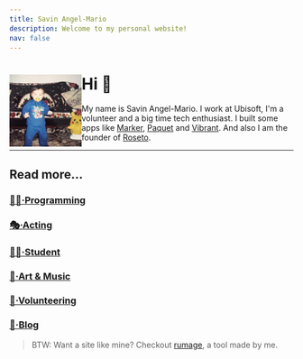 ```yaml
---
title: Savin Angel-Mario
description: Welcome to my personal website!
nav: false
---
```


<div>
<img
	src="static/profile.png"
	width="128"
	height="128"
	align="left"
/>

# Hi 👋

My name is Savin Angel-Mario. I work at Ubisoft, 
I'm a volunteer and a big time tech enthusiast.
I built some apps like [Marker](https://github.com/notangelmario/marker), [Paquet](https://paquet.app) and [Vibrant](https://vibrant.angelmario.eu).
And also I am the founder of [Roseto](https://roseto.space).

******

</div>

## Read more...

### [👨‍💻&middot;Programming](/programming)
### [🎭&middot;Acting](/acting)
### [🧑‍🎓&middot;Student](/student)
### [🎨&middot;Art & Music](/art-and-music)
### [🙋&middot;Volunteering](/volunteering)
### [📄&middot;Blog](/blog)

> BTW: Want a site like mine? Checkout [rumage](https://github.com/notangelmario/rumage), 
> a tool made by me.
